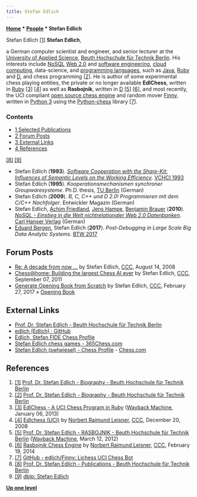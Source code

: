 ```yaml
---
title: Stefan Edlich
---
```

**[Home](Home "Home") \* [People](People "People") \* Stefan Edlich**



 [](https://prof.beuth-hochschule.de/edlich/biography/) Stefan Edlich <a id="cite-note-1" href="#cite-ref-1">[1]</a> 
**Stefan Edlich**,  

a German computer scientist and engineer, and senior lecturer at the [University of Applied Science](https://en.wikipedia.org/wiki/Fachhochschule), [Beuth Hochschule für Technik Berlin](http://de.wikipedia.org/wiki/Beuth_Hochschule_f%C3%BCr_Technik_Berlin). 
His interests include [NoSQL](https://en.wikipedia.org/wiki/NoSQL) [Web 2.0](https://en.wikipedia.org/wiki/Web_2.0) and [software engineering](https://en.wikipedia.org/wiki/Software_engineering), [cloud computing](https://en.wikipedia.org/wiki/Cloud_computing), data-science, and [programming languages](Languages "Languages"), such as [Java](Java "Java"), [Ruby](index.php?title=Ruby&action=edit&redlink=1 "Ruby (page does not exist)") and [D](D_(Programming_Language) "D (Programming Language)"), and chess programming <a id="cite-note-2" href="#cite-ref-2">[2]</a>. 
He is author of some experimental chess playing entities, the private or no longer available **EdlChess**, written in [Ruby](index.php?title=Ruby&action=edit&redlink=1 "Ruby (page does not exist)") <a id="cite-note-3" href="#cite-ref-3">[3]</a> <a id="cite-note-4" href="#cite-ref-4">[4]</a>
as well as **Rasbojnik**, written in [D](D_(Programming_Language) "D (Programming Language)") <a id="cite-note-5" href="#cite-ref-5">[5]</a> <a id="cite-note-6" href="#cite-ref-6">[6]</a>,
and most recently, the UCI compliant [open source chess engine](Category:Open_Source "Category:Open Source") and random mover [Finny](index.php?title=Finny&action=edit&redlink=1 "Finny (page does not exist)"), written in [Python 3](Python "Python") using the [Python-chess](Python-chess "Python-chess") library <a id="cite-note-7" href="#cite-ref-7">[7]</a>. 



### Contents


* [1 Selected Publications](#selected-publications)
* [2 Forum Posts](#forum-posts)
* [3 External Links](#external-links)
* [4 References](#references)






<a id="cite-note-8" href="#cite-ref-8">[8]</a> <a id="cite-note-9" href="#cite-ref-9">[9]</a>



* Stefan Edlich (**1993**). *[Software Cooperation with the Share-Kit: Influences of Semantic Levels on the Working Efficiency](https://link.springer.com/chapter/10.1007/3-540-57312-7_71)*. [VCHCI 1993](https://dblp.uni-trier.de/db/conf/vchci/vchci1993.html)
* Stefan Edlich (**1995**). *Kooperationsmechanismen synchroner Groupwaresysteme*. Ph.D. thesis, [TU Berlin](https://en.wikipedia.org/wiki/Berlin_Institute_of_Technology) (German)
* Stefan Edlich (**2009**). *B, C, C++ und D 2.0! Programmieren mit dem C/C++ Nachfolger*. Entwickler Magazin (German)
* Stefan Edlich, [Achim Friedland](https://github.com/ahzf), [Jens Hampe](https://www.goodreads.com/author/show/4197615.Jens_Hampe), [Benjamin Brauer](https://www.uni-goettingen.de/en/dr.+benjamin+brauer/66392.html) (**2010**). *[NoSQL - Einstieg in die Welt nichtrelationaler Web 2.0 Datenbanken](https://www.heise.de/developer/artikel/NoSQL-Einstieg-in-die-Welt-nichtrelationaler-Web-2-0-Datenbanken-1246710.html)*. [Carl Hanser Verlag](https://en.wikipedia.org/wiki/Carl_Hanser_Verlag) (German)
* [Eduard Bergen](https://dblp.uni-trier.de/pers/hd/b/Bergen:Eduard), Stefan Edlich (**2017**). *Post-Debugging in Large Scale Big Data Analytic Systems*. [BTW 2017](https://dblp.uni-trier.de/db/conf/btw/btw2017w.html)


## Forum Posts


* [Re: A decade from now ...](http://www.talkchess.com/forum3/viewtopic.php?f=7&t=22986&start=4) by Stefan Edlich, [CCC](CCC "CCC"), August 14, 2008
* [Chess@home: Building the largest Chess AI ever](http://www.talkchess.com/forum/viewtopic.php?t=40301) by Stefan Edlich, [CCC](CCC "CCC"), September 07, 2011
* [Generate Opening Book from Scratch](http://www.talkchess.com/forum/viewtopic.php?t=63291) by Stefan Edlich, [CCC](CCC "CCC"), February 27, 2017 » [Opening Book](Opening_Book "Opening Book")


## External Links


* [Prof. Dr. Stefan Edlich - Beuth Hochschule für Technik Berlin](https://prof.beuth-hochschule.de/edlich/)
* [edlich (Edlich) · GitHub](https://github.com/edlich)
* [Edlich, Stefan FIDE Chess Profile](https://ratings.fide.com/card.phtml?event=356285657)
* [Stefan Edlich chess games - 365Chess.com](https://www.365chess.com/players/Stefan_Edlich)
* [Stefan Edlich (swtwiesel) - Chess Profile](https://www.chess.com/member/swtwiesel) - [Chess.com](index.php?title=Chess.com&action=edit&redlink=1 "Chess.com (page does not exist)")


## References


1. <a id="cite-ref-1" href="#cite-note-1">[1]</a> [Prof. Dr. Stefan Edlich - Biography - Beuth Hochschule für Technik Berlin](https://prof.beuth-hochschule.de/edlich/biography/)
2. <a id="cite-ref-2" href="#cite-note-2">[2]</a> [Prof. Dr. Stefan Edlich - Biography - Beuth Hochschule für Technik Berlin](https://prof.beuth-hochschule.de/edlich/biography/)
3. <a id="cite-ref-3" href="#cite-note-3">[3]</a> [EdlChess - A UCI Chess Program in Ruby](http://web.archive.org/web/20130104013652/http://www.ohloh.net/p/EdlChess) ([Wayback Machine](https://en.wikipedia.org/wiki/Wayback_Machine), January 06, 2013)
4. <a id="cite-ref-4" href="#cite-note-4">[4]</a> [Edlchess (UCI)](http://www.talkchess.com/forum3/viewtopic.php?f=2&t=25543) by [Norbert Raimund Leisner](Norbert_Raimund_Leisner "Norbert Raimund Leisner"), [CCC](CCC "CCC"), December 20, 2008
5. <a id="cite-ref-5" href="#cite-note-5">[5]</a> [Prof. Dr. Stefan Edlich - RASBOJNIK - Beuth Hochschule für Technik Berlin](http://web.archive.org/web/20120312175930/https://prof.beuth-hochschule.de/edlich/lecture-results/edlchess/) ([Wayback Machine](https://en.wikipedia.org/wiki/Wayback_Machine), March 12, 2012)
6. <a id="cite-ref-6" href="#cite-note-6">[6]</a> [Rasbojnik Chess Engine](http://www.talkchess.com/forum3/viewtopic.php?t=51335) by [Norbert Raimund Leisner](Norbert_Raimund_Leisner "Norbert Raimund Leisner"), [CCC](CCC "CCC"), February 19, 2014
7. <a id="cite-ref-7" href="#cite-note-7">[7]</a> [GitHub - edlich/Finny: Lichess UCI Chess Bot](https://github.com/edlich/Finny)
8. <a id="cite-ref-8" href="#cite-note-8">[8]</a> [Prof. Dr. Stefan Edlich - Publications - Beuth Hochschule für Technik Berlin](https://prof.beuth-hochschule.de/edlich/publications/)
9. <a id="cite-ref-9" href="#cite-note-9">[9]</a> [dblp: Stefan Edlich](https://dblp.uni-trier.de/pers/e/Edlich:Stefan.html)

**[Up one level](People "People")**







 
